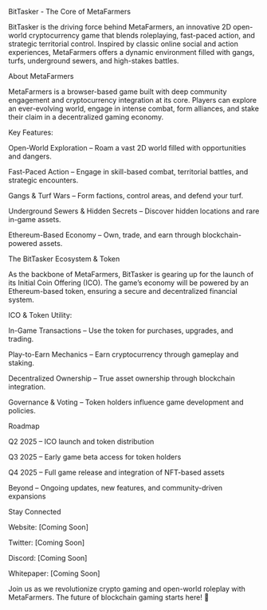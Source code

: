 BitTasker - The Core of MetaFarmers

BitTasker is the driving force behind MetaFarmers, an innovative 2D open-world cryptocurrency game that blends roleplaying, fast-paced action, and strategic territorial control. Inspired by classic online social and action experiences, MetaFarmers offers a dynamic environment filled with gangs, turfs, underground sewers, and high-stakes battles.

About MetaFarmers

MetaFarmers is a browser-based game built with deep community engagement and cryptocurrency integration at its core. Players can explore an ever-evolving world, engage in intense combat, form alliances, and stake their claim in a decentralized gaming economy.

Key Features:

Open-World Exploration – Roam a vast 2D world filled with opportunities and dangers.

Fast-Paced Action – Engage in skill-based combat, territorial battles, and strategic encounters.

Gangs & Turf Wars – Form factions, control areas, and defend your turf.

Underground Sewers & Hidden Secrets – Discover hidden locations and rare in-game assets.

Ethereum-Based Economy – Own, trade, and earn through blockchain-powered assets.

The BitTasker Ecosystem & Token

As the backbone of MetaFarmers, BitTasker is gearing up for the launch of its Initial Coin Offering (ICO). The game’s economy will be powered by an Ethereum-based token, ensuring a secure and decentralized financial system.

ICO & Token Utility:

In-Game Transactions – Use the token for purchases, upgrades, and trading.

Play-to-Earn Mechanics – Earn cryptocurrency through gameplay and staking.

Decentralized Ownership – True asset ownership through blockchain integration.

Governance & Voting – Token holders influence game development and policies.

Roadmap

Q2 2025 – ICO launch and token distribution

Q3 2025 – Early game beta access for token holders

Q4 2025 – Full game release and integration of NFT-based assets

Beyond – Ongoing updates, new features, and community-driven expansions

Stay Connected

Website: [Coming Soon]

Twitter: [Coming Soon]

Discord: [Coming Soon]

Whitepaper: [Coming Soon]

Join us as we revolutionize crypto gaming and open-world roleplay with MetaFarmers. The future of blockchain gaming starts here! 🚀


